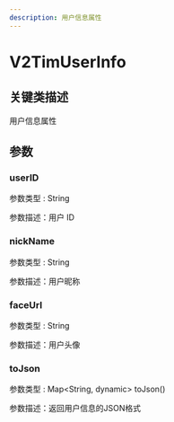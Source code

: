 ```yaml
---
description: 用户信息属性
---
```


# V2TimUserInfo

## 关键类描述

用户信息属性

## 参数

### userID

参数类型 : String

参数描述：用户 ID

### nickName

参数类型 : String

参数描述：用户昵称

### faceUrl

参数类型 : String

参数描述：用户头像

### toJson

参数类型 : Map\<String, dynamic> toJson()

参数描述：返回用户信息的JSON格式
